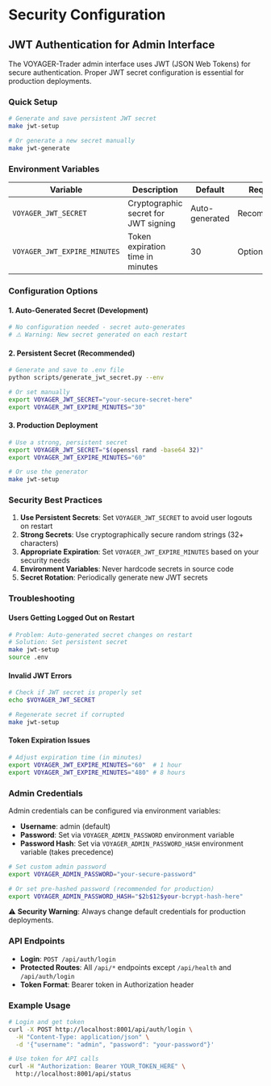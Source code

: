 # Security Configuration

## JWT Authentication for Admin Interface

The VOYAGER-Trader admin interface uses JWT (JSON Web Tokens) for secure authentication. Proper JWT secret configuration is essential for production deployments.

### Quick Setup

```bash
# Generate and save persistent JWT secret
make jwt-setup

# Or generate a new secret manually
make jwt-generate
```

### Environment Variables

| Variable | Description | Default | Required |
|----------|-------------|---------|----------|
| `VOYAGER_JWT_SECRET` | Cryptographic secret for JWT signing | Auto-generated | Recommended |
| `VOYAGER_JWT_EXPIRE_MINUTES` | Token expiration time in minutes | 30 | Optional |

### Configuration Options

#### 1. Auto-Generated Secret (Development)
```bash
# No configuration needed - secret auto-generates
# ⚠️ Warning: New secret generated on each restart
```

#### 2. Persistent Secret (Recommended)
```bash
# Generate and save to .env file
python scripts/generate_jwt_secret.py --env

# Or set manually
export VOYAGER_JWT_SECRET="your-secure-secret-here"
export VOYAGER_JWT_EXPIRE_MINUTES="30"
```

#### 3. Production Deployment
```bash
# Use a strong, persistent secret
export VOYAGER_JWT_SECRET="$(openssl rand -base64 32)"
export VOYAGER_JWT_EXPIRE_MINUTES="60"

# Or use the generator
make jwt-setup
```

### Security Best Practices

1. **Use Persistent Secrets**: Set `VOYAGER_JWT_SECRET` to avoid user logouts on restart
2. **Strong Secrets**: Use cryptographically secure random strings (32+ characters)
3. **Appropriate Expiration**: Set `VOYAGER_JWT_EXPIRE_MINUTES` based on your security needs
4. **Environment Variables**: Never hardcode secrets in source code
5. **Secret Rotation**: Periodically generate new JWT secrets

### Troubleshooting

#### Users Getting Logged Out on Restart
```bash
# Problem: Auto-generated secret changes on restart
# Solution: Set persistent secret
make jwt-setup
source .env
```

#### Invalid JWT Errors
```bash
# Check if JWT secret is properly set
echo $VOYAGER_JWT_SECRET

# Regenerate secret if corrupted
make jwt-setup
```

#### Token Expiration Issues
```bash
# Adjust expiration time (in minutes)
export VOYAGER_JWT_EXPIRE_MINUTES="60"  # 1 hour
export VOYAGER_JWT_EXPIRE_MINUTES="480" # 8 hours
```

### Admin Credentials

Admin credentials can be configured via environment variables:
- **Username**: admin (default)
- **Password**: Set via `VOYAGER_ADMIN_PASSWORD` environment variable
- **Password Hash**: Set via `VOYAGER_ADMIN_PASSWORD_HASH` environment variable (takes precedence)

```bash
# Set custom admin password
export VOYAGER_ADMIN_PASSWORD="your-secure-password"

# Or set pre-hashed password (recommended for production)
export VOYAGER_ADMIN_PASSWORD_HASH="$2b$12$your-bcrypt-hash-here"
```

⚠️ **Security Warning**: Always change default credentials for production deployments.

### API Endpoints

- **Login**: `POST /api/auth/login`
- **Protected Routes**: All `/api/*` endpoints except `/api/health` and `/api/auth/login`
- **Token Format**: Bearer token in Authorization header

### Example Usage

```bash
# Login and get token
curl -X POST http://localhost:8001/api/auth/login \
  -H "Content-Type: application/json" \
  -d '{"username": "admin", "password": "your-password"}'

# Use token for API calls
curl -H "Authorization: Bearer YOUR_TOKEN_HERE" \
  http://localhost:8001/api/status
```